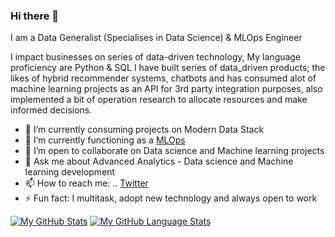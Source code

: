 ### Hi there 👋
I am a Data Generalist (Specialises in Data Science) & MLOps Engineer

I impact businesses on series of data-driven technology, My language proficiency are Python & SQL
I have built series of data_driven products; the likes of hybrid recommender systems, chatbots and has consumed alot of machine learning projects as an API for 3rd party integration purposes, also implemented a bit of operation research to allocate resources and make informed decisions.

- 🔭 I’m currently consuming projects on Modern Data Stack
- 🌱 I’m currently functioning as a [MLOps](https://cloud.google.com/solutions/machine-learning/mlops-continuous-delivery-and-automation-pipelines-in-machine-learning) 
- 👯 I’m open to collaborate on Data science and Machine learning projects
- 💬 Ask me about Advanced Analytics - Data science and Machine learning development
- 📫 How to reach me: .. [Twitter](https://twitter.com/ABofficial_NG)
- ⚡ Fun fact: I multitask, adopt new technology and always open to work


[![My GitHub Stats](https://github-readme-stats.vercel.app/api/?username=abofficial444&count_private=true&theme=tokyonight&showicons=true)]()
[![My GitHub Language Stats](https://github-readme-stats.vercel.app/api/top-langs/?username=abofficial444&langs_count=5&theme=tokyonight)]()

